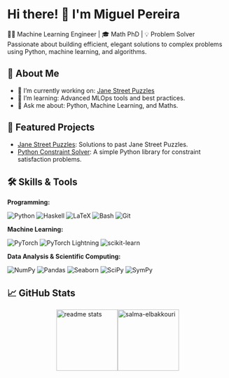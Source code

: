 # Hi there! 👋 I'm Miguel Pereira

👨‍💻 Machine Learning Engineer | 🎓 Math PhD | 💡 Problem Solver  
Passionate about building efficient, elegant solutions to complex problems using Python, machine learning, and algorithms.

## 🚀 About Me
- 🔭 I’m currently working on: [Jane Street Puzzles](https://github.com/miguelbper/jane-street-puzzles)
- 🌱 I’m learning: Advanced MLOps tools and best practices.
- 💬 Ask me about: Python, Machine Learning, and Maths.

## 🌟 Featured Projects
- [Jane Street Puzzles](https://github.com/miguelbper/jane-street-puzzles): Solutions to past Jane Street Puzzles.
- [Python Constraint Solver](https://github.com/miguelbper/pyprune): A simple Python library for constraint satisfaction problems.

## 🛠️ Skills & Tools
**Programming:**

![Python](https://img.shields.io/badge/Python-3776ab?logo=python&logoColor=white)
![Haskell](https://img.shields.io/badge/Haskell-5e5086?logo=haskell&logoColor=white)
![LaTeX](https://img.shields.io/badge/LaTeX-teal?logo=latex&logoColor=white)
![Bash](https://img.shields.io/badge/Bash-293036?logo=gnu-bash&logoColor=white)
![Git](https://img.shields.io/badge/Git-f44d27?logo=git&logoColor=white)

**Machine Learning:**

![PyTorch](https://img.shields.io/badge/PyTorch-ee4c2c?logo=pytorch&logoColor=white)
![PyTorch Lightning](https://img.shields.io/badge/-Lightning-7e4fff?logo=lightning&logoColor=white)
![scikit-learn](https://img.shields.io/badge/scikit--learn-f99f44?logo=scikitlearn&logoColor=white)

**Data Analysis & Scientific Computing:**

![NumPy](https://img.shields.io/badge/NumPy-4dabcf?logo=numpy&logoColor=white)
![Pandas](https://img.shields.io/badge/Pandas-130654?logo=pandas&logoColor=white)
![Seaborn](https://img.shields.io/badge/Seaborn-5c7da2?logo=python&logoColor=white)
![SciPy](https://img.shields.io/badge/SciPy-013243?logo=scipy&logoColor=white)
![SymPy](https://img.shields.io/badge/SymPy-3b5526?logo=sympy&logoColor=white)

## 📈 GitHub Stats
<div style="display:flex;flex-direction:row;justify-content:center;">
  <img height="140"  src="https://github-readme-stats.vercel.app/api?username=miguelbper&show_icons=true&theme=github_dark&hide=contribs,issues&rank_icon=github" alt="readme stats" style="margin: 0" /> 
  <img height="140"  src="https://github-readme-stats.vercel.app/api/top-langs/?username=miguelbper&layout=compact&theme=github_dark" alt="salma-elbakkouri" style="margin: 0" />
</div>

<!-- https://imagecolorpicker.com/color-code/282828 --> 
